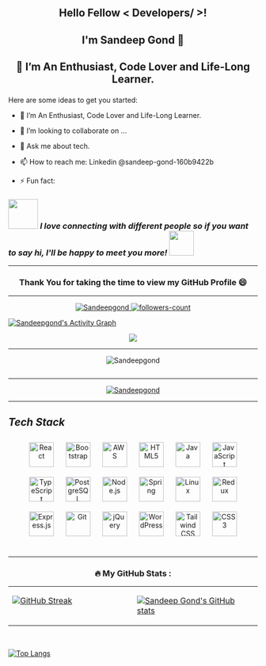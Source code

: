 
##  <p  align="center"> Hello Fellow < Developers/ >! </p>
##  <p  align="center"> I'm Sandeep Gond 👋</p>
## <p  align="center">  🌱 I’m An Enthusiast, Code Lover and Life-Long Learner. </p>

Here are some ideas to get you started:

- 🌱 I’m An Enthusiast, Code Lover and Life-Long Learner.
- 👯 I’m looking to collaborate on ...

- 💬 Ask me about tech.
- 📫 How to reach me: Linkedin @sandeep-gond-160b9422b

- ⚡ Fun fact: 



### <img src="https://media.giphy.com/media/LnQjpWaON8nhr21vNW/giphy.gif" width="60"> <em><b>**I love connecting with different people</b> so if you want to say <b>hi, I'll be happy to meet you more!**</b></em> <img src="https://media.giphy.com/media/7j2hfyeVcDtf2/giphy.gif" width="50" />
---
###  <p  align="center"> Thank You for taking the time to view my GitHub Profile 😄 </p>
---


<!--  profile visitors and followers -->

<!--
 <p align="center"> <img src="https://komarev.com/ghpvc/?username=Sandeepgond&label=Profile%20views&color=0e75b6&style=flat" alt="Sandeepgond" /> </p>

-->

<p align="center">
    <a href="https://github.com/Sandeepgond">
        <img src="https://komarev.com/ghpvc/?username=Sandeepgond&label=Profile%20views&color=0e75b6&style=flat" alt="Sandeepgond" />
    </a>
    <a href="https://github.com/Sandeepgond?tab=followers">
        <img src="https://img.shields.io/github/followers/Sandeepgond?label=Followers&style=social" alt="followers-count">
    </a>
</p>




<a href="https://github.com/Sandeepgond/github-readme-activity-graph"><img alt="Sandeepgond's Activity Graph" src="https://denvercoder1-activity-graph.herokuapp.com/graph/?username=Sandeepgond&bg_color=1F222E&color=F8D866&line=F85D7F&point=FFFFFF&hide_border=true" /></a>









<p align="center">
<a href="https://github.com/Sandeepgond"><span>
<img align="center" src="https://github-profile-summary-cards.vercel.app/api/cards/profile-details?username=Sandeepgond&theme=dracula" />
</span></a> </p>
 



---









<p align="center"><img src="https://r7q6w9z6.rocketcdn.me/career/wp-content/uploads/2021/06/2-46.gif" alt="Sandeepgond"/></p>

<p align="center"> <a href="https://github.com/ryo-ma/github-profile-trophy"><img src="https://github-profile-trophy.vercel.app/?username=Sandeepgond" alt="" /></a> </p>

---

<p align="center"> <a href="https://github.com/Sandeepgond/github-profile-trophy"><img src="https://github-profile-trophy.vercel.app/?username=Sandeepgond&row=1&column=6&theme=onedark" alt="Sandeepgond" /></a> </p>

---










<h2><i>Tech Stack</i></h2>

<div align="center">  
<a href="https://reactjs.org/" target="_blank"><img style="margin: 10px" src="https://profilinator.rishav.dev/skills-assets/react-original-wordmark.svg" alt="React" height="50" /></a>  
<a href="https://getbootstrap.com/docs/3.4/javascript/" target="_blank"><img style="margin: 10px" src="https://profilinator.rishav.dev/skills-assets/bootstrap-plain.svg" alt="Bootstrap" height="50" /></a>  
<a href="https://aws.amazon.com/" target="_blank"><img style="margin: 10px" src="https://profilinator.rishav.dev/skills-assets/amazonwebservices-original-wordmark.svg" alt="AWS" height="50" /></a>  
<a href="https://en.wikipedia.org/wiki/HTML5" target="_blank"><img style="margin: 10px" src="https://profilinator.rishav.dev/skills-assets/html5-original-wordmark.svg" alt="HTML5" height="50" /></a>  
<a href="https://www.java.com/" target="_blank"><img style="margin: 10px" src="https://profilinator.rishav.dev/skills-assets/java-original-wordmark.svg" alt="Java" height="50" /></a>  
<a href="https://www.javascript.com/" target="_blank"><img style="margin: 10px" src="https://profilinator.rishav.dev/skills-assets/javascript-original.svg" alt="JavaScript" height="50" /></a>  
<a href="https://www.typescriptlang.org/" target="_blank"><img style="margin: 10px" src="https://profilinator.rishav.dev/skills-assets/typescript-original.svg" alt="TypeScript" height="50" /></a>  
<a href="https://www.postgresql.org/" target="_blank"><img style="margin: 10px" src="https://profilinator.rishav.dev/skills-assets/postgresql-original-wordmark.svg" alt="PostgreSQL" height="50" /></a>  
<a href="https://nodejs.org/" target="_blank"><img style="margin: 10px" src="https://profilinator.rishav.dev/skills-assets/nodejs-original-wordmark.svg" alt="Node.js" height="50" /></a>  
<a href="https://docs.spring.io/spring-framework/docs/3.0.x/reference/expressions.html#:~:text=The%20Spring%20Expression%20Language%20(SpEL,and%20basic%20string%20templating%20functionality." target="_blank"><img style="margin: 10px" src="https://profilinator.rishav.dev/skills-assets/springio-icon.svg" alt="Spring" height="50" /></a>  
<a href="https://www.linux.org/" target="_blank"><img style="margin: 10px" src="https://profilinator.rishav.dev/skills-assets/linux-original.svg" alt="Linux" height="50" /></a>  
<a href="https://redux.js.org/" target="_blank"><img style="margin: 10px" src="https://profilinator.rishav.dev/skills-assets/redux-original.svg" alt="Redux" height="50" /></a>  
<a href="https://expressjs.com/" target="_blank"><img style="margin: 10px" src="https://profilinator.rishav.dev/skills-assets/express-original-wordmark.svg" alt="Express.js" height="50" /></a>  
<a href="https://github.com/" target="_blank"><img style="margin: 10px" src="https://profilinator.rishav.dev/skills-assets/git-scm-icon.svg" alt="Git" height="50" /></a>  
<a href="https://jquery.com/" target="_blank"><img style="margin: 10px" src="https://profilinator.rishav.dev/skills-assets/jquery.png" alt="jQuery" height="50" /></a>  
<a href="https://wordpress.com/" target="_blank"><img style="margin: 10px" src="https://profilinator.rishav.dev/skills-assets/wordpress.png" alt="WordPress" height="50" /></a>  
<a href="https://www.tailwindcss.com/" target="_blank"><img style="margin: 10px" src="https://profilinator.rishav.dev/skills-assets/tailwindcss.svg" alt="Tailwind CSS" height="50" /></a>  
<a href="https://www.w3schools.com/css/" target="_blank"><img style="margin: 10px" src="https://profilinator.rishav.dev/skills-assets/css3-original-wordmark.svg" alt="CSS3" height="50" /></a>  
</div>  

<br/>  












<!-- ###   <p align="center"> :hammer_and_wrench: Languages and Tools :    </p>  -->



 





---
###  <p align="center">  :fire: My GitHub Stats :  </p>



  
  
  <table><tr><td valign="top" width="50%">
  
  
  
[![GitHub Streak](http://github-readme-streak-stats.herokuapp.com?user=Sandeepgond&theme=dark&background=000000)](https://git.io/streak-stats)

</td><td valign="top" width="50%">







<!----------------------------------- GitHub Stats Section ------------------------------------>



[![Sandeep Gond's GitHub stats](https://github-readme-stats.vercel.app/api?username=Sandeepgond&show_icons=true&theme=radical)](https://github.com/Sandeepgond)

</td></tr></table>  

<br/>


  [![Top Langs](https://github-readme-stats.vercel.app/api/top-langs/?username=Sandeepgond&layout=compact&theme=vision-friendly-dark)](https://github.com/Sandeepgond/github-readme-stats)
<p align="center"> </p>  

<!----------------------------------- Top Repository Section ------------------------------------>


